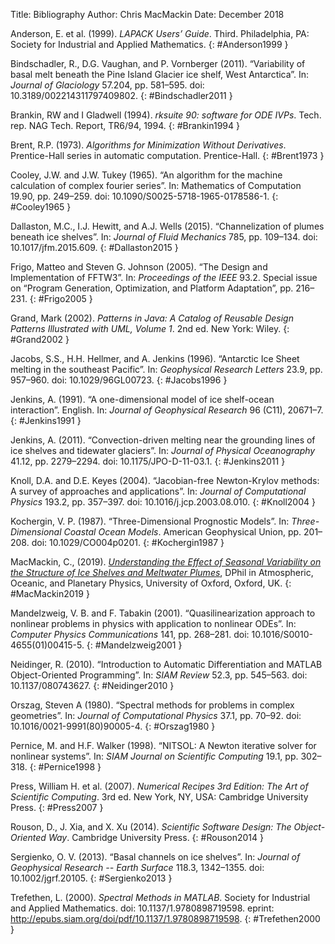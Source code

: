 Title: Bibliography
Author: Chris MacMackin
Date: December 2018 

Anderson, E. et al. (1999). _LAPACK Users’ Guide_. Third. Philadelphia, PA: Society for
Industrial and Applied Mathematics.
{: #Anderson1999 }

Bindschadler, R., D.G. Vaughan, and P. Vornberger (2011). “Variability of basal melt
beneath the Pine Island Glacier ice shelf, West Antarctica”. In: _Journal of Glaciology_
57.204, pp. 581–595. doi: 10.3189/002214311797409802.
{: #Bindschadler2011 }

Brankin, RW and I Gladwell (1994). _rksuite 90: software for ODE IVPs_. Tech. rep. NAG
Tech. Report, TR6/94, 1994.
{: #Brankin1994 }

Brent, R.P. (1973). _Algorithms for Minimization Without Derivatives_. Prentice-Hall
series in automatic computation. Prentice-Hall.
{: #Brent1973 }

Cooley, J.W. and J.W. Tukey (1965). “An algorithm for the machine calculation of
complex fourier series”. In: Mathematics of Computation 19.90, pp. 249–259. doi:
10.1090/S0025-5718-1965-0178586-1.
{: #Cooley1965 }

Dallaston, M.C., I.J. Hewitt, and A.J. Wells (2015). “Channelization of plumes beneath
ice shelves”. In: _Journal of Fluid Mechanics_ 785, pp. 109–134. doi:
10.1017/jfm.2015.609.
{: #Dallaston2015 }

Frigo, Matteo and Steven G. Johnson (2005). “The Design and Implementation of
FFTW3”. In: _Proceedings of the IEEE_ 93.2. Special issue on “Program Generation,
Optimization, and Platform Adaptation”, pp. 216–231.
{: #Frigo2005 }

Grand, Mark (2002). _Patterns in Java: A Catalog of Reusable Design Patterns Illustrated
with UML, Volume 1_. 2nd ed. New York: Wiley.
{: #Grand2002 }

Jacobs, S.S., H.H. Hellmer, and A. Jenkins (1996). “Antarctic Ice Sheet melting in the
southeast Pacific”. In: _Geophysical Research Letters_ 23.9, pp. 957–960. doi:
10.1029/96GL00723.
{: #Jacobs1996 }

Jenkins, A. (1991). “A one-dimensional model of ice shelf-ocean interaction”. English. In:
_Journal of Geophysical Research_ 96 (C11), 20671–7.
{: #Jenkins1991 }

Jenkins, A. (2011). “Convection-driven melting near the grounding lines of ice shelves and
tidewater glaciers”. In: _Journal of Physical Oceanography_ 41.12, pp. 2279–2294. doi:
10.1175/JPO-D-11-03.1.
{: #Jenkins2011 }

Knoll, D.A. and D.E. Keyes (2004). “Jacobian-free Newton-Krylov methods: A survey of
approaches and applications”. In: _Journal of Computational Physics_ 193.2,
pp. 357–397. doi: 10.1016/j.jcp.2003.08.010.
{: #Knoll2004 }

Kochergin, V. P. (1987). “Three-Dimensional Prognostic Models”. In: _Three-Dimensional
Coastal Ocean Models_. American Geophysical Union, pp. 201–208. doi:
10.1029/CO004p0201.
{: #Kochergin1987 }

MacMackin, C., (2019). _[Understanding the Effect of Seasonal
Variability on the Structure of Ice Shelves and Meltwater Plumes](|media|/MacMackin_thesis.pdf)_,
DPhil in Atmospheric, Oceanic, and Planetary Physics, University of
Oxford, Oxford, UK.
{: #MacMackin2019 }

Mandelzweig, V. B. and F. Tabakin (2001). “Quasilinearization approach to nonlinear
problems in physics with application to nonlinear ODEs”. In: _Computer Physics
Communications_ 141, pp. 268–281. doi: 10.1016/S0010-4655(01)00415-5.
{: #Mandelzweig2001 }

Neidinger, R. (2010). “Introduction to Automatic Differentiation and MATLAB
Object-Oriented Programming”. In: _SIAM Review_ 52.3, pp. 545–563. doi:
10.1137/080743627.
{: #Neidinger2010 }

Orszag, Steven A (1980). “Spectral methods for problems in complex geometries”. In:
_Journal of Computational Physics_ 37.1, pp. 70–92. doi:
10.1016/0021-9991(80)90005-4.
{: #Orszag1980 }

Pernice, M. and H.F. Walker (1998). “NITSOL: A Newton iterative solver for nonlinear
systems”. In: _SIAM Journal on Scientific Computing_ 19.1, pp. 302–318.
{: #Pernice1998 }

Press, William H. et al. (2007). _Numerical Recipes 3rd Edition: The Art of Scientific
Computing_. 3rd ed. New York, NY, USA: Cambridge University Press.
{: #Press2007 }

Rouson, D., J. Xia, and X. Xu (2014). _Scientific Software Design: The Object-Oriented
Way_. Cambridge University Press.
{: #Rouson2014 }

Sergienko, O. V. (2013). “Basal channels on ice shelves”. In: _Journal of Geophysical
Research -- Earth Surface_ 118.3, 1342–1355. doi: 10.1002/jgrf.20105.
{: #Sergienko2013 }

Trefethen, L. (2000). _Spectral Methods in MATLAB_. Society for Industrial and Applied
Mathematics. doi: 10.1137/1.9780898719598. eprint: http://epubs.siam.org/doi/pdf/10.1137/1.9780898719598.
{: #Trefethen2000 }
